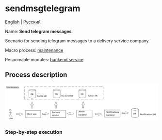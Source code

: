 # sendmsgtelegram

[English](sendmsgtelegram.md) | [Русский](sendmsgtelegram.ru.md)

Name: **Send telegram messages**.

Scenario for sending telegram messages to a delivery service company.

Macro process: [maintenance](../../macroprocesses/maintenance.md)

Responsible modules: [backend service](../../backend/notificationsbackend.md)

## Process description

![maintenance_overall](../../img/maintenance_overall.png)

### Step-by-step execution
